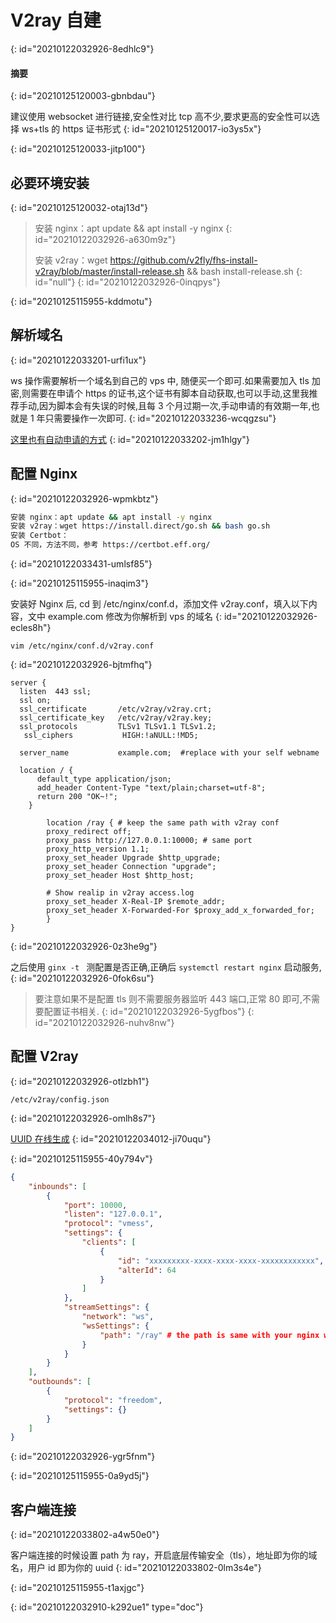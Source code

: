# V2ray 自建
{: id="20210122032926-8edhlc9"}

#### 摘要
{: id="20210125120003-gbnbdau"}

建议使用 websocket 进行链接,安全性对比 tcp 高不少,要求更高的安全性可以选择 ws+tls 的 https 证书形式
{: id="20210125120017-io3ys5x"}

{: id="20210125120033-jitp100"}

## 必要环境安装
{: id="20210125120032-otaj13d"}

> 安装 nginx：apt update && apt install -y nginx
> {: id="20210122032926-a630m9z"}
>
> 安装 v2ray：wget https://github.com/v2fly/fhs-install-v2ray/blob/master/install-release.sh && bash install-release.sh
> {: id="null"}
{: id="20210122032926-0inqpys"}

{: id="20210125115955-kddmotu"}

## 解析域名
{: id="20210122033201-urfi1ux"}

ws 操作需要解析一个域名到自己的 vps 中, 随便买一个即可.如果需要加入 tls 加密,则需要在申请个 https 的证书,这个证书有脚本自动获取,也可以手动,这里我推荐手动,因为脚本会有失误的时候,且每 3 个月过期一次,手动申请的有效期一年,也就是 1 年只需要操作一次即可.
{: id="20210122033236-wcqgzsu"}

[这里也有自动申请的方式](https://neko.re/archives/112.html)
{: id="20210122033202-jm1hlgy"}

## 配置 Nginx
{: id="20210122032926-wpmkbtz"}

```bash
安装 nginx：apt update && apt install -y nginx
安装 v2ray：wget https://install.direct/go.sh && bash go.sh
安装 Certbot：
OS 不同，方法不同，参考 https://certbot.eff.org/
```
{: id="20210122033431-umlsf85"}

{: id="20210125115955-inaqim3"}

安装好 Nginx 后, cd 到 /etc/nginx/conf.d，添加文件 v2ray.conf，填入以下内容，文中 example.com 修改为你解析到 vps 的域名
{: id="20210122032926-ecles8h"}

```
vim /etc/nginx/conf.d/v2ray.conf
```
{: id="20210122032926-bjtmfhq"}

```
server {
  listen  443 ssl;
  ssl on;
  ssl_certificate       /etc/v2ray/v2ray.crt;
  ssl_certificate_key   /etc/v2ray/v2ray.key;
  ssl_protocols         TLSv1 TLSv1.1 TLSv1.2;
   ssl_ciphers           HIGH:!aNULL:!MD5;

  server_name           example.com;  #replace with your self webname
  
  location / {
      default_type application/json;
      add_header Content-Type "text/plain;charset=utf-8";
      return 200 "OK~!";
    }

        location /ray { # keep the same path with v2ray conf
        proxy_redirect off;
        proxy_pass http://127.0.0.1:10000; # same port
        proxy_http_version 1.1;
        proxy_set_header Upgrade $http_upgrade;
        proxy_set_header Connection "upgrade";
        proxy_set_header Host $http_host;

        # Show realip in v2ray access.log
        proxy_set_header X-Real-IP $remote_addr;
        proxy_set_header X-Forwarded-For $proxy_add_x_forwarded_for;
        }
}
```
{: id="20210122032926-0z3he9g"}

之后使用 `ginx -t ` 测配置是否正确,正确后 `systemctl restart nginx` 启动服务,
{: id="20210122032926-0fok6su"}

> 要注意如果不是配置 tls 则不需要服务器监听 443 端口,正常 80 即可,不需要配置证书相关.
> {: id="20210122032926-5ygfbos"}
{: id="20210122032926-nuhv8nw"}

## 配置 V2ray
{: id="20210122032926-otlzbh1"}

```
/etc/v2ray/config.json
```
{: id="20210122032926-omlh8s7"}

[UUID 在线生成](https://www.uuidgenerator.net/)
{: id="20210122034012-ji70uqu"}

{: id="20210125115955-40y794v"}

```json
{
    "inbounds": [
        {
            "port": 10000,
            "listen": "127.0.0.1",
            "protocol": "vmess",
            "settings": {
                "clients": [
                    {
                        "id": "xxxxxxxxx-xxxx-xxxx-xxxx-xxxxxxxxxxxx",
                        "alterId": 64
                    }
                ]
            },
            "streamSettings": {
                "network": "ws",
                "wsSettings": {
                    "path": "/ray" # the path is same with your nginx web path
                }
            }
        }
    ],
    "outbounds": [
        {
            "protocol": "freedom",
            "settings": {}
        }
    ]
}

```
{: id="20210122032926-ygr5fnm"}

{: id="20210125115955-0a9yd5j"}

## 客户端连接
{: id="20210122033802-a4w50e0"}

客户端连接的时候设置 path 为 ray，开启底层传输安全（tls），地址即为你的域名，用户 id 即为你的 uuid
{: id="20210122033802-0lm3s4e"}

{: id="20210125115955-t1axjgc"}


{: id="20210122032910-k292ue1" type="doc"}
